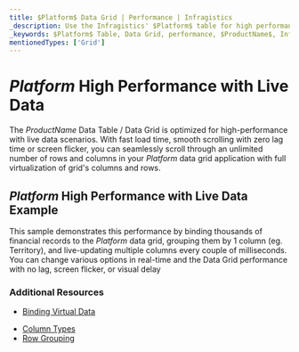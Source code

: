 ```yaml
---
title: $Platform$ Data Grid | Performance | Infragistics
_description: Use the Infragistics' $Platform$ table for high performance data scenarios. Scroll through an unlimited number of rows and columns with full virtualization. View $ProductName$ table tutorials!
_keywords: $Platform$ Table, Data Grid, performance, $ProductName$, Infragistics, data binding
mentionedTypes: ['Grid']
---
```


# $Platform$ High Performance with Live Data

The $ProductName$ Data Table / Data Grid is optimized for high-performance with live data scenarios.  With fast load time, smooth scrolling with zero lag time or screen flicker, you can seamlessly scroll through an unlimited number of rows and columns in your $Platform$ data grid application with full virtualization of grid's columns and rows.

## $Platform$ High Performance with Live Data Example

This sample demonstrates this performance by binding thousands of financial records to the $Platform$ data grid, grouping them by 1 column (eg. Territory), and live-updating multiple columns every couple of milliseconds. You can change various options in real-time and the Data Grid performance with no lag, screen flicker, or visual delay


<code-view style="height: 600px"
           data-demos-base-url="{environment:demosBaseUrl}"
           iframe-src="{environment:demosBaseUrl}/grids/data-grid-performance"
           alt="$Platform$ High Performance with Live Data Example"
           github-src="grids/data-grid/performance">
</code-view>

<div class="divider--half"></div>


### Additional Resources

<!-- Angular, React, WebComponents -->
- [Binding Virtual Data](data-grid-remote-data.md)
<!-- end: Angular, React, WebComponents -->
- [Column Types ](data-grid-column-types.md)
- [Row Grouping](data-grid-row-grouping.md)
